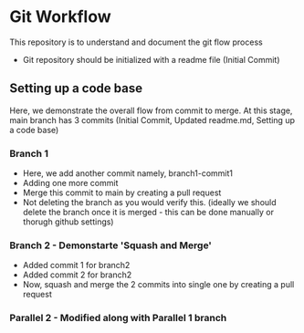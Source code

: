 # Git Workflow
This repository is to understand and document the git flow process
* Git repository should be initialized with a readme file (Initial Commit)

## Setting up a code base
Here, we demonstrate the overall flow from commit to merge.
At this stage, main branch has 3 commits (Initial Commit, Updated readme.md, Setting up a code base)

### Branch 1
* Here, we add another commit namely, branch1-commit1
* Adding one more commit
* Merge this commit to main by creating a pull request
* Not deleting the branch as you would verify this. (ideally we should delete the branch once it is merged - this can be done manually or thorugh github settings)

### Branch 2 - Demonstarte 'Squash and Merge'
* Added commit 1 for branch2
* Added commit 2 for branch2  
* Now, squash and merge the 2 commits into single one by creating a pull request

### Parallel 2 - Modified along with Parallel 1 branch


